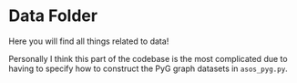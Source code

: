 # Data Folder

Here you will find all things related to data!

Personally I think this part of the codebase is the most complicated due to having to specify how to construct the PyG graph datasets in `asos_pyg.py`.
